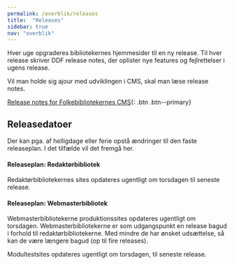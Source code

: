 ```yaml
---
permalink: /overblik/releases
title:  "Releases"
sidebar: true
nav: "overblik"
---
```

Hver uge opgraderes bibliotekernes hjemmesider til en ny release. Til hver release skriver DDF release notes, der oplister nye features og fejlrettelser i ugens release.

Vil man holde sig ajour med udviklingen i CMS, skal man læse release notes. 

[Release notes for Folkebibliotekernes CMS](https://www.folkebibliotekernescms.dk/main/overblik/release-notes/){: .btn .btn--primary}

## Releasedatoer

Der kan pga. af helligdage eller ferie opstå ændringer til den faste releaseplan. I det tilfælde vil det fremgå her.

#### Releaseplan: Redaktørbibliotek
Redaktørbibliotekernes sites opdateres ugentligt om torsdagen til seneste release.
 
#### Releaseplan: Webmasterbibliotek
Webmasterbibliotekerne produktionssites opdateres ugentligt om torsdagen. Webmasterbibliotekerne er som udgangspunkt en release bagud i forhold til redaktørbibliotekerne. Med mindre de har ønsket udsættelse, så kan de være længere bagud (op til fire releases).

Modultestsites opdateres ugentligt om torsdagen, til seneste release.


 


